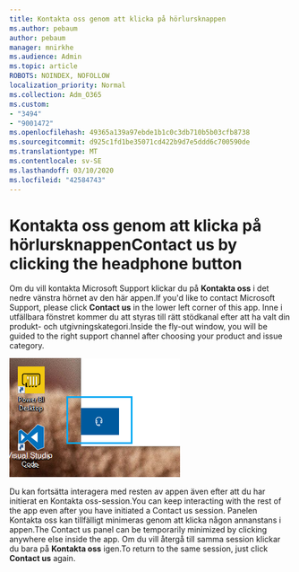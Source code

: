 ```yaml
---
title: Kontakta oss genom att klicka på hörlursknappen
ms.author: pebaum
author: pebaum
manager: mnirkhe
ms.audience: Admin
ms.topic: article
ROBOTS: NOINDEX, NOFOLLOW
localization_priority: Normal
ms.collection: Adm_O365
ms.custom:
- "3494"
- "9001472"
ms.openlocfilehash: 49365a139a97ebde1b1c0c3db710b5b03cfb8738
ms.sourcegitcommit: d925c1fd1be35071cd422b9d7e5ddd6c700590de
ms.translationtype: MT
ms.contentlocale: sv-SE
ms.lasthandoff: 03/10/2020
ms.locfileid: "42584743"
---
```

# <a name="contact-us-by-clicking-the-headphone-button"></a><span data-ttu-id="fbe26-102">Kontakta oss genom att klicka på hörlursknappen</span><span class="sxs-lookup"><span data-stu-id="fbe26-102">Contact us by clicking the headphone button</span></span>

<span data-ttu-id="fbe26-103">Om du vill kontakta Microsoft Support klickar du på **Kontakta oss** i det nedre vänstra hörnet av den här appen.</span><span class="sxs-lookup"><span data-stu-id="fbe26-103">If you'd like to contact Microsoft Support, please click **Contact us** in the lower left corner of this app.</span></span> <span data-ttu-id="fbe26-104">Inne i utfällbara fönstret kommer du att styras till rätt stödkanal efter att ha valt din produkt- och utgivningskategori.</span><span class="sxs-lookup"><span data-stu-id="fbe26-104">Inside the fly-out window, you will be guided to the right support channel after choosing your product and issue category.</span></span>

![Kontakta oss genom att klicka på hörlursikonen.](media/contact-us-headphone-icon.png)

<span data-ttu-id="fbe26-106">Du kan fortsätta interagera med resten av appen även efter att du har initierat en Kontakta oss-session.</span><span class="sxs-lookup"><span data-stu-id="fbe26-106">You can keep interacting with the rest of the app even after you have initiated a Contact us session.</span></span> <span data-ttu-id="fbe26-107">Panelen Kontakta oss kan tillfälligt minimeras genom att klicka någon annanstans i appen.</span><span class="sxs-lookup"><span data-stu-id="fbe26-107">The Contact us panel can be temporarily minimized by clicking anywhere else inside the app.</span></span> <span data-ttu-id="fbe26-108">Om du vill återgå till samma session klickar du bara på **Kontakta oss** igen.</span><span class="sxs-lookup"><span data-stu-id="fbe26-108">To return to the same session, just click **Contact us** again.</span></span>
